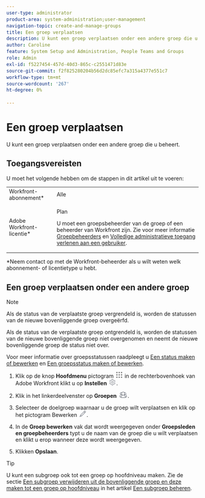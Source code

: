```yaml
---
user-type: administrator
product-area: system-administration;user-management
navigation-topic: create-and-manage-groups
title: Een groep verplaatsen
description: U kunt een groep verplaatsen onder een andere groep die u beheert.
author: Caroline
feature: System Setup and Administration, People Teams and Groups
role: Admin
exl-id: f5227454-457d-40d3-865c-c2551471d83e
source-git-commit: f2f825280204b56d2dc85efc7a315a4377e551c7
workflow-type: tm+mt
source-wordcount: '267'
ht-degree: 0%

---
```


# Een groep verplaatsen

U kunt een groep verplaatsen onder een andere groep die u beheert.

## Toegangsvereisten

U moet het volgende hebben om de stappen in dit artikel uit te voeren:

<table style="table-layout:auto"> 
 <col> 
 <col> 
 <tbody> 
  <tr> 
   <td role="rowheader">Workfront-abonnement*</td> 
   <td>Alle</td> 
  </tr> 
  <tr> 
   <td role="rowheader">Adobe Workfront-licentie*</td> 
   <td> <p>Plan </p> <p>U moet een groepsbeheerder van de groep of een beheerder van Workfront zijn. Zie voor meer informatie <a href="../../../administration-and-setup/manage-groups/group-roles/group-administrators.md" class="MCXref xref">Groepbeheerders</a> en <a href="../../../administration-and-setup/add-users/configure-and-grant-access/grant-a-user-full-administrative-access.md" class="MCXref xref">Volledige administratieve toegang verlenen aan een gebruiker</a>.</p> </td> 
  </tr> 
 </tbody> 
</table>

&#42;Neem contact op met de Workfront-beheerder als u wilt weten welk abonnement- of licentietype u hebt.

## Een groep verplaatsen onder een andere groep

>[!NOTE]
>
>Als de status van de verplaatste groep vergrendeld is, worden de statussen van de nieuwe bovenliggende groep overgeërfd.
>
>Als de status van de verplaatste groep ontgrendeld is, worden de statussen van de nieuwe bovenliggende groep niet overgenomen en neemt de nieuwe bovenliggende groep de status niet over.
>
>Voor meer informatie over groepsstatussen raadpleegt u [Een status maken of bewerken](../../../administration-and-setup/customize-workfront/creating-custom-status-and-priority-labels/create-or-edit-a-status.md) en [Een groepsstatus maken of bewerken](../../../administration-and-setup/manage-groups/manage-group-statuses/create-or-edit-a-group-status.md).

1. Klik op de knop **Hoofdmenu** pictogram ![](assets/main-menu-icon.png) in de rechterbovenhoek van Adobe Workfront klikt u op **Instellen** ![](assets/gear-icon-settings.png).

1. Klik in het linkerdeelvenster op **Groepen** ![](assets/groups-icon.png).

1. Selecteer de doelgroep waarnaar u de groep wilt verplaatsen en klik op het pictogram Bewerken ![](assets/edit-icon.png).
1. In de **Groep bewerken** vak dat wordt weergegeven onder **Groepsleden en groepbeheerders** typt u de naam van de groep die u wilt verplaatsen en klikt u erop wanneer deze wordt weergegeven.
1. Klikken **Opslaan**.

>[!TIP]
>
>U kunt een subgroep ook tot een groep op hoofdniveau maken. Zie de sectie [Een subgroep verwijderen uit de bovenliggende groep en deze maken tot een groep op hoofdniveau](../../../administration-and-setup/manage-groups/create-and-manage-subgroups/manage-subgroups.md#make) in het artikel [Een subgroep beheren](../../../administration-and-setup/manage-groups/create-and-manage-subgroups/manage-subgroups.md).
